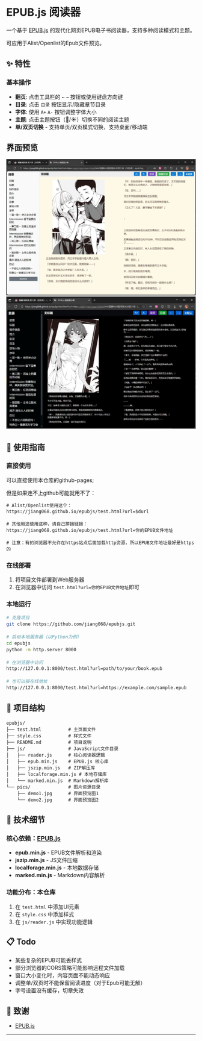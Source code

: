 # EPUB.js 阅读器

一个基于 [EPUB.js](https://github.com/intity/epub-js) 的现代化网页EPUB电子书阅读器，支持多种阅读模式和主题。  

可应用于Alist/Openlist的Epub文件预览。



## ✨ 特性

### 基本操作
- **翻页**: 点击工具栏的 `←` `→` 按钮或使用键盘方向键
- **目录**: 点击 `目录` 按钮显示/隐藏章节目录
- **字体**: 使用 `A+` `A-` 按钮调整字体大小
- **主题**: 点击主题按钮（🌙/☀）切换不同的阅读主题
- **单/双页切换** - 支持单页/双页模式切换，支持桌面/移动端

## 界面预览

![双页-暖黄](pics/demo1.jpg)
![夜间模式](pics/demo2.jpg)

## 🚀 使用指南

### 直接使用
可以直接使用本仓库的github-pages;  

但是如果连不上github可能就用不了：
```url
# Alist/Openlist使用这个：
https://jiang068.github.io/epubjs/test.html?url=$durl

# 其他用途使用这种，请自己拼接链接：
https://jiang068.github.io/epubjs/test.html?url=你的EPUB文件地址

# 注意：有的浏览器不允许在https站点后面加载http资源，所以EPUB文件地址最好是https的
```
### 在线部署
1. 将项目文件部署到Web服务器
2. 在浏览器中访问 `test.html?url=你的EPUB文件地址`即可

### 本地运行
```bash
# 克隆项目
git clone https://github.com/jiang068/epubjs.git

# 启动本地服务器（以Python为例）
cd epubjs
python -m http.server 8000

# 在浏览器中访问
http://127.0.0.1:8000/test.html?url=path/to/your/book.epub

# 也可以接在线地址
http://127.0.0.1:8000/test.html?url=https://example.com/sample.epub
```

## 📁 项目结构

```
epubjs/
├── test.html          # 主页面文件
├── style.css          # 样式文件
├── README.md          # 项目说明
├── js/                # JavaScript文件目录
│   ├── reader.js      # 核心阅读器逻辑
│   ├── epub.min.js    # EPUB.js 核心库
│   ├── jszip.min.js   # ZIP解压库
│   ├── localforage.min.js # 本地存储库
│   └── marked.min.js  # Markdown解析库
└── pics/              # 图片资源目录
    ├── demo1.jpg      # 界面预览图1
    └── demo2.jpg      # 界面预览图2
```

## 🔧 技术细节

### 核心依赖：[EPUB.js](https://github.com/intity/epub-js)
- **epub.min.js** - EPUB文件解析和渲染
- **jszip.min.js** - JS文件压缩
- **localforage.min.js** - 本地数据存储
- **marked.min.js** - Markdown内容解析

### 功能分布：本仓库
1. 在 `test.html` 中添加UI元素
2. 在 `style.css` 中添加样式
3. 在 `js/reader.js` 中实现功能逻辑

## 📋 Todo

- 某些复杂的EPUB可能丢样式
- 部分浏览器的CORS策略可能影响远程文件加载
- 窗口大小变化时，内容页面不能动态响应
- 调整单/双页时不能保留阅读进度（对于Epub可能无解）
- 字号设置没有缓存，切章失效

## 🙏 致谢

- [EPUB.js](https://github.com/intity/epub-js)

---
